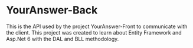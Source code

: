 # YourAnswer-Back


This is the API used by the project YourAnswer-Front to communicate with the client. This project was created to learn about Entity Framework and Asp.Net 6 with the
DAL and BLL methodology.
